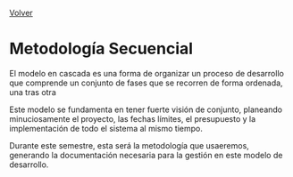 [Volver](../README.md)
# Metodología Secuencial
El modelo en cascada es una forma de organizar un proceso de desarrollo que comprende un conjunto de fases que se recorren de forma ordenada, una tras otra

Este modelo se fundamenta en tener fuerte visión de conjunto, planeando minuciosamente el proyecto, las fechas límites, el presupuesto y la implementación de todo el sistema al mismo tiempo.

Durante este semestre, esta será la metodología que usaeremos, generando la documentación necesaria para la gestión en este modelo de desarrollo.

